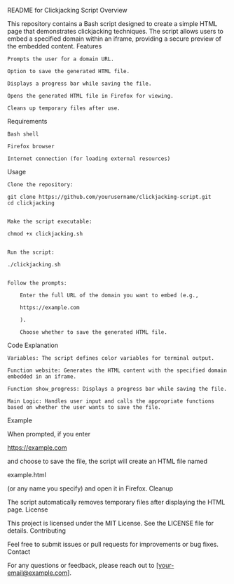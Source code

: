 README for Clickjacking Script
Overview

This repository contains a Bash script designed to create a simple HTML page that demonstrates clickjacking techniques. The script allows users to embed a specified domain within an iframe, providing a secure preview of the embedded content.
Features

    Prompts the user for a domain URL.

    Option to save the generated HTML file.

    Displays a progress bar while saving the file.

    Opens the generated HTML file in Firefox for viewing.

    Cleans up temporary files after use.

Requirements

    Bash shell

    Firefox browser

    Internet connection (for loading external resources)

Usage

    Clone the repository:

    git clone https://github.com/yourusername/clickjacking-script.git
    cd clickjacking


    Make the script executable:

    chmod +x clickjacking.sh


    Run the script:

    ./clickjacking.sh


    Follow the prompts:

        Enter the full URL of the domain you want to embed (e.g., 

        https://example.com

        ).

        Choose whether to save the generated HTML file.

Code Explanation

    Variables: The script defines color variables for terminal output.

    Function website: Generates the HTML content with the specified domain embedded in an iframe.

    Function show_progress: Displays a progress bar while saving the file.

    Main Logic: Handles user input and calls the appropriate functions based on whether the user wants to save the file.

Example

When prompted, if you enter 

https://example.com

 and choose to save the file, the script will create an HTML file named 

example.html

 (or any name you specify) and open it in Firefox.
Cleanup

The script automatically removes temporary files after displaying the HTML page.
License

This project is licensed under the MIT License. See the LICENSE file for details.
Contributing

Feel free to submit issues or pull requests for improvements or bug fixes.
Contact

For any questions or feedback, please reach out to [your-email@example.com].
